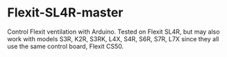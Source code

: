 # Flexit-SL4R-master
Control Flexit ventilation with Arduino. Tested on Flexit SL4R, but may also work with models S3R, K2R, S3RK, L4X, S4R, S6R, S7R, L7X since they all use the same control board, Flexit CS50.



